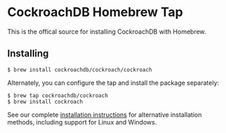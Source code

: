# CockroachDB Homebrew Tap

This is the offical source for installing CockroachDB with Homebrew.

## Installing

```shell
$ brew install cockroachdb/cockroach/cockroach
```

Alternately, you can configure the tap and install the package separately:

``` shell
$ brew tap cockroachdb/cockroach
$ brew install cockroach
```

See our complete [installation instructions] for alternative installation
methods, including support for Linux and Windows.

[CockroachDB]: https://cockroachlabs.com
[Homebrew]: https://brew.sh
[installation instructions]: https://www.cockroachlabs.com/docs/install-cockroachdb.html
